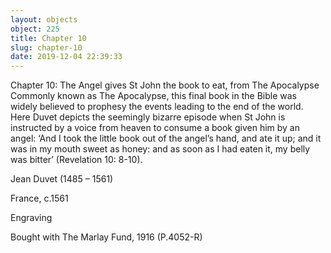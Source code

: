 ```yaml
---
layout: objects
object: 225
title: Chapter 10
slug: chapter-10
date: 2019-12-04 22:39:33
---
```


Chapter 10: The Angel gives St John the book to eat, from The Apocalypse  Commonly known as The Apocalypse, this final book in the Bible was widely believed to prophesy the events leading to the end of the world. Here Duvet depicts the seemingly  bizarre episode when St John is instructed by a voice from heaven to consume a book given  him by an angel: ‘And I took the little book out of the angel’s hand, and ate it up; and it was in my mouth sweet as honey: and as soon as I had eaten it, my belly was bitter’ (Revelation 10:  8-10).

Jean Duvet (1485 – 1561)  

France, c.1561

Engraving  

Bought with The Marlay Fund, 1916 (P.4052-R)</sect3>
